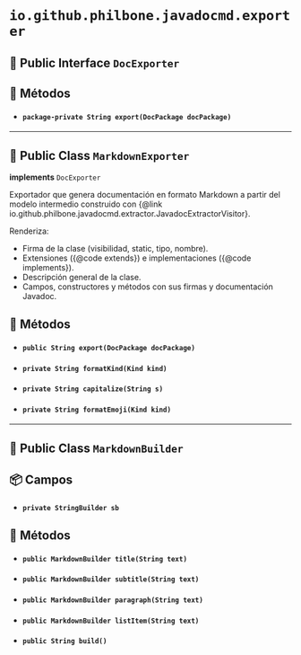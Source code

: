 # `io.github.philbone.javadocmd.exporter`

## 📗 Public Interface `DocExporter`

## 🧮 Métodos

- #### `package-private String export(DocPackage docPackage)`
---

## 📘 Public Class `MarkdownExporter`

**implements** `DocExporter`

Exportador que genera documentación en formato Markdown
a partir del modelo intermedio construido con
{@link io.github.philbone.javadocmd.extractor.JavadocExtractorVisitor}.

<p>Renderiza:</p>
<ul>
    <li>Firma de la clase (visibilidad, static, tipo, nombre).</li>
    <li>Extensiones ({@code extends}) e implementaciones ({@code implements}).</li>
    <li>Descripción general de la clase.</li>
    <li>Campos, constructores y métodos con sus firmas y documentación Javadoc.</li>
</ul>

## 🧮 Métodos

- #### `public String export(DocPackage docPackage)`
- #### `private String formatKind(Kind kind)`
- #### `private String capitalize(String s)`
- #### `private String formatEmoji(Kind kind)`
---

## 📘 Public Class `MarkdownBuilder`

## 📦 Campos

- #### `private StringBuilder sb`
## 🧮 Métodos

- #### `public MarkdownBuilder title(String text)`
- #### `public MarkdownBuilder subtitle(String text)`
- #### `public MarkdownBuilder paragraph(String text)`
- #### `public MarkdownBuilder listItem(String text)`
- #### `public String build()`
